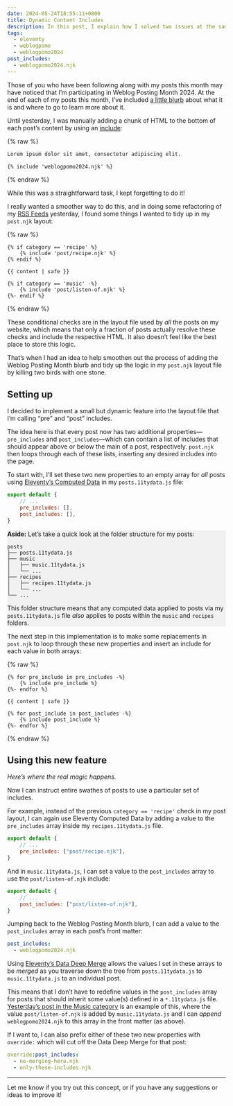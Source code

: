 ```yaml
---
date: 2024-05-24T18:55:11+0800
title: Dynamic Content Includes
description: In this post, I explain how I solved two issues at the same time by introducing a feature to my post layout that I’m calling <q>pre</q> and <q>post</q> includes.
tags:
  - eleventy
  - weblogpomo
  - weblogpomo2024
post_includes:
  - weblogpomo2024.njk
---
```


Those of you who have been following along with my posts this month may have noticed that I’m participating in Weblog Posting Month 2024. At the end of each of my posts this month, I’ve included [a little blurb](#weblogpomo) about what it is and where to go to learn more about it.

Until yesterday, I was manually adding a chunk of HTML to the bottom of each post’s content by using an [include](https://mozilla.github.io/nunjucks/templating.html#include):

{% raw %}
```markdown
Lorem ipsum dolor sit amet, consectetur adipiscing elit.

{% include 'weblogpomo2024.njk' %}
```
{% endraw %}

While this was a straightforward task, I kept forgetting to do it!

I really wanted a smoother way to do this, and in doing some refactoring of my [RSS Feeds](/feeds/) yesterday, I found some things I wanted to tidy up in my `post.njk` layout:

{% raw %}
```twig
{% if category == 'recipe' %}
	{% include 'post/recipe.njk' %}
{% endif %}

{{ content | safe }}

{% if category == 'music' -%}
	{% include 'post/listen-of.njk' %}
{%- endif %}
```
{% endraw %}

These conditional checks are in the layout file used by *all* the posts on my website, which means that only a fraction of posts actually resolve these checks and include the respective HTML. It also doesn’t feel like the best place to store this logic.

That’s when I had an idea to help smoothen out the process of adding the Weblog Posting Month blurb and tidy up the logic in my `post.njk` layout file by killing two birds with one stone.

## Setting up

I decided to implement a small but dynamic feature into the layout file that I’m calling <q>pre</q> and <q>post</q> includes.

The idea here is that every post now has two additional properties—`pre_includes` and `post_includes`—which can contain a list of includes that should appear above or below the main of a post, respectively. `post.njk` then loops through each of these lists, inserting any desired includes into the page.

To start with, I’ll set these two new properties to an empty array for *all* posts using [Eleventy’s Computed Data](https://www.11ty.dev/docs/data-computed/) in my `posts.11tydata.js` file:

```javascript
export default {
	// ...
	pre_includes: [],
	post_includes: [],
}
```

<aside class=" [ flow ] " style="background-color: color-mix(in oklab, currentColor, transparent 95%); padding: var(--size-medium);">

**Aside:** Let’s take a quick look at the folder structure for my posts:

```
posts
├── posts.11tydata.js
├── music
│   ├── music.11tydata.js
│   └── ...
├── recipes
│   ├── recipes.11tydata.js
│   └── ...
└── ...
```

This folder structure means that any computed data applied to posts via my `posts.11tydata.js` file *also* applies to posts within the `music` and `recipes` folders.

</aside>

The next step in this implementation is to make some replacements in `post.njk` to loop through these new properties and insert an include for each value in both arrays:

{% raw %}
```twig
{% for pre_include in pre_includes -%}
	{% include pre_include %}
{%- endfor %}

{{ content | safe }}

{% for post_include in post_includes -%}
	{% include post_include %}
{%- endfor %}
```
{% endraw %}

## Using this new feature

*Here’s where the real magic happens.*

<p>Now I can instruct entire swathes of posts to use a particular set of includes.</p>

For example, instead of the previous `category == 'recipe'` check in my post layout, I can again use Eleventy Computed Data by adding a value to the  `pre_includes` array inside my `recipes.11tydata.js` file.

```javascript
export default {
	// ...
	pre_includes: ["post/recipe.njk"],
}
```

And in `music.11tydata.js`, I can set a value to the `post_includes` array to use the `post/listen-of.njk` include:

```javascript
export default {
	// ...
	post_includes: ["post/listen-of.njk"],
}
```

Jumping back to the Weblog Posting Month blurb, I can add a value to the `post_includes` array in each post’s front matter:

```yaml
post_includes:
  - weblogpomo2024.njk
```

Using [Eleventy’s Data Deep Merge](https://www.11ty.dev/docs/data-deep-merge/) allows the values I set in these arrays to be *merged* as you traverse down the tree from `posts.11tydata.js` to `music.11tydata.js` to an individual post.

This means that I don’t have to redefine values in the `post_includes` array for posts that should inherit some value(s) defined in a `*.11tydata.js` file. [Yesterday’s post in the Music category](/music/endtroducing/) is an example of this, where the value `post/listen-of.njk` is added by `music.11tydata.js` and I can *append* `weblogpomo2024.njk` to this array in the front matter (as above).

If I want to, I can also prefix either of these two new properties with `override:` which will cut off the Data Deep Merge for that post:

```yaml
override:post_includes:
  - no-merging-here.njk
  - only-these-includes.njk
```

<hr style="--rule-space: var(--size-medium);">

Let me know if you try out this concept, or if you have any suggestions or ideas to improve it!

